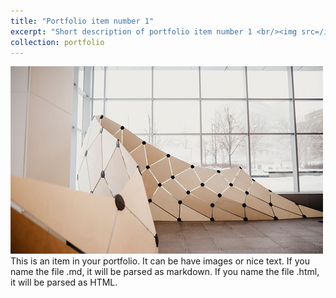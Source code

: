 ```yaml
---
title: "Portfolio item number 1"
excerpt: "Short description of portfolio item number 1 <br/><img src=/images/GDP.png>"
collection: portfolio
---
```

<img src='images/GDP.JPG'>
This is an item in your portfolio. It can be have images or nice text. If you name the file .md, it will be parsed as markdown. If you name the file .html, it will be parsed as HTML. 
